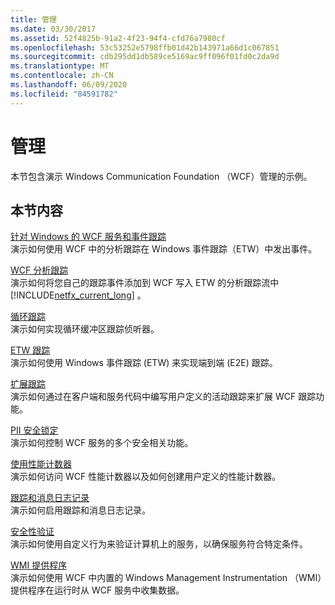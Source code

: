 ```yaml
---
title: 管理
ms.date: 03/30/2017
ms.assetid: 52f4825b-91a2-4f23-94f4-cfd76a7980cf
ms.openlocfilehash: 53c53252e5798ffb01d42b143971a66d1c067851
ms.sourcegitcommit: cdb295dd1db589ce5169ac9ff096f01fd0c2da9d
ms.translationtype: MT
ms.contentlocale: zh-CN
ms.lasthandoff: 06/09/2020
ms.locfileid: "84591782"
---
```

# <a name="management"></a>管理
本节包含演示 Windows Communication Foundation （WCF）管理的示例。  
  
## <a name="in-this-section"></a>本节内容  
 [针对 Windows 的 WCF 服务和事件跟踪](wcf-services-and-event-tracing-for-windows.md)  
 演示如何使用 WCF 中的分析跟踪在 Windows 事件跟踪（ETW）中发出事件。  
  
 [WCF 分析跟踪](wcf-analytic-tracing.md)  
 演示如何将您自己的跟踪事件添加到 WCF 写入 ETW 的分析跟踪流中 [!INCLUDE[netfx_current_long](../../../../includes/netfx-current-long-md.md)] 。  
  
 [循环跟踪](circular-tracing.md)  
 演示如何实现循环缓冲区跟踪侦听器。  
  
 [ETW 跟踪](etw-tracing.md)  
 演示如何使用 Windows 事件跟踪 (ETW) 来实现端到端 (E2E) 跟踪。  
  
 [扩展跟踪](extending-tracing.md)  
 演示如何通过在客户端和服务代码中编写用户定义的活动跟踪来扩展 WCF 跟踪功能。  
  
 [PII 安全锁定](pii-security-lockdown.md)  
 演示如何控制 WCF 服务的多个安全相关功能。  
  
 [使用性能计数器](using-performance-counters.md)  
 演示如何访问 WCF 性能计数器以及如何创建用户定义的性能计数器。  
  
 [跟踪和消息日志记录](tracing-and-message-logging.md)  
 演示如何启用跟踪和消息日志记录。  
  
 [安全性验证](security-validation.md)  
 演示如何使用自定义行为来验证计算机上的服务，以确保服务符合特定条件。  
  
 [WMI 提供程序](wmi-provider.md)  
 演示如何使用 WCF 中内置的 Windows Management Instrumentation （WMI）提供程序在运行时从 WCF 服务中收集数据。
